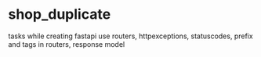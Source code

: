 # shop_duplicate

tasks
while creating fastapi use routers, httpexceptions, statuscodes, prefix and tags in routers, response model
